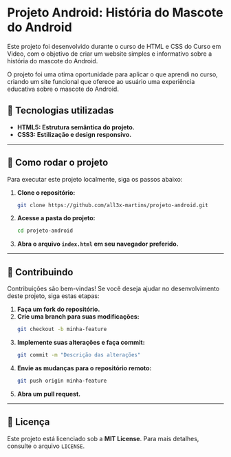# Projeto Android: História do Mascote do Android

Este projeto foi desenvolvido durante o curso de HTML e CSS do Curso em Video, com o objetivo de criar um website simples e informativo sobre a história do mascote do Android.

O projeto foi uma otima oportunidade para aplicar o que aprendi no curso, criando um site funcional que oferece ao usuário uma experiência educativa sobre o mascote do Android.

## 🚀 Tecnologias utilizadas
- **HTML5: Estrutura semântica do projeto.**
- **CSS3: Estilização e design responsivo.**
  
---

## 🚀 Como rodar o projeto

Para executar este projeto localmente, siga os passos abaixo:

1. **Clone o repositório:**
   ```bash
   git clone https://github.com/all3x-martins/projeto-android.git
   ```

2. **Acesse a pasta do projeto:**
   ```bash
   cd projeto-android
   ```

3. **Abra o arquivo `index.html` em seu navegador preferido.**

---

## 🤝 Contribuindo

Contribuições são bem-vindas! Se você deseja ajudar no desenvolvimento deste projeto, siga estas etapas:

1. **Faça um fork do repositório.**
2. **Crie uma branch para suas modificações:**
   ```bash
   git checkout -b minha-feature
   ```
3. **Implemente suas alterações e faça commit:**
   ```bash
   git commit -m "Descrição das alterações"
   ```
4. **Envie as mudanças para o repositório remoto:**
   ```bash
   git push origin minha-feature
   ```
5. **Abra um pull request.**

---

## 🔖 Licença

Este projeto está licenciado sob a **MIT License**. Para mais detalhes, consulte o arquivo `LICENSE`.
